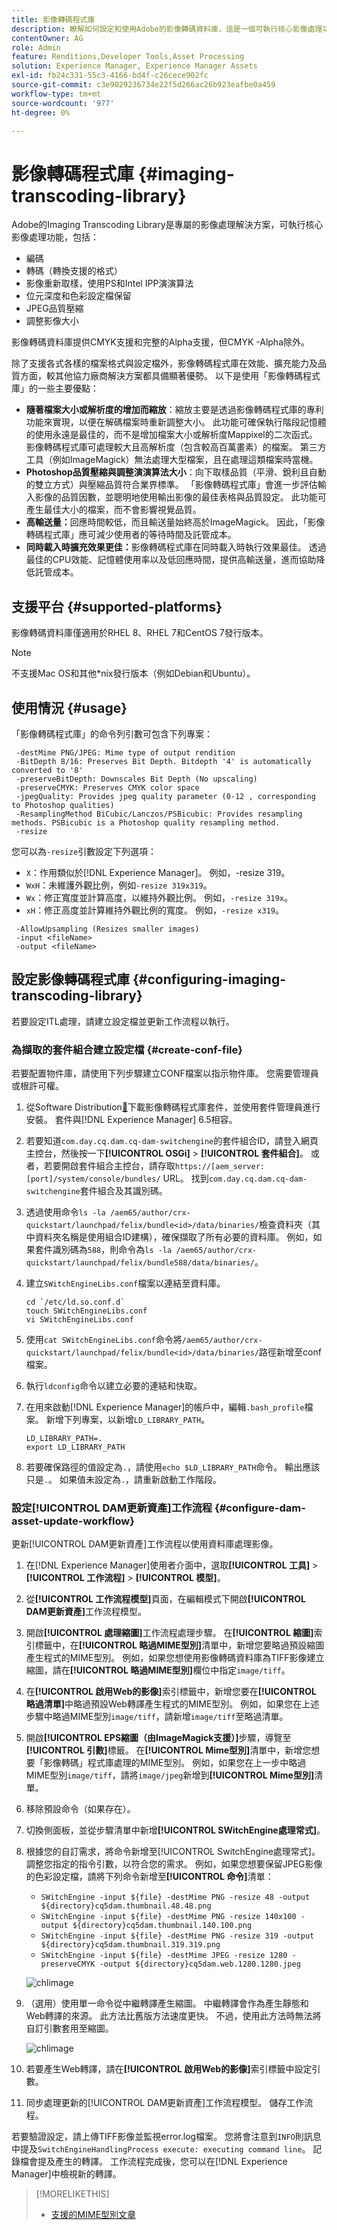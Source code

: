 ```yaml
---
title: 影像轉碼程式庫
description: 瞭解如何設定和使用Adobe的影像轉碼資料庫，這是一個可執行核心影像處理功能（包括編碼、轉碼、影像重新取樣和影像調整大小）的影像處理解決方案。
contentOwner: AG
role: Admin
feature: Renditions,Developer Tools,Asset Processing
solution: Experience Manager, Experience Manager Assets
exl-id: fb24c331-55c3-4166-bd4f-c26cece902fc
source-git-commit: c3e9029236734e22f5d266ac26b923eafbe0a459
workflow-type: tm+mt
source-wordcount: '977'
ht-degree: 0%

---
```


# 影像轉碼程式庫 {#imaging-transcoding-library}

Adobe的Imaging Transcoding Library是專屬的影像處理解決方案，可執行核心影像處理功能，包括：

* 編碼
* 轉碼（轉換支援的格式）
* 影像重新取樣，使用PS和Intel IPP演演算法
* 位元深度和色彩設定檔保留
* JPEG品質壓縮
* 調整影像大小

影像轉碼資料庫提供CMYK支援和完整的Alpha支援，但CMYK -Alpha除外。

除了支援各式各樣的檔案格式與設定檔外，影像轉碼程式庫在效能、擴充能力及品質方面，較其他協力廠商解決方案都具備顯著優勢。 以下是使用「影像轉碼程式庫」的一些主要優點：

* **隨著檔案大小或解析度的增加而縮放**：縮放主要是透過影像轉碼程式庫的專利功能來實現，以便在解碼檔案時重新調整大小。 此功能可確保執行階段記憶體的使用永遠是最佳的，而不是增加檔案大小或解析度Mappixel的二次函式。 影像轉碼程式庫可處理較大且高解析度（包含較高百萬畫素）的檔案。 第三方工具（例如ImageMagick）無法處理大型檔案，且在處理這類檔案時當機。
* **Photoshop品質壓縮與調整演演算法大小**：向下取樣品質（平滑、銳利且自動的雙立方式）與壓縮品質符合業界標準。 「影像轉碼程式庫」會進一步評估輸入影像的品質因數，並聰明地使用輸出影像的最佳表格與品質設定。 此功能可產生最佳大小的檔案，而不會影響視覺品質。
* **高輸送量：**&#x200B;回應時間較低，而且輸送量始終高於ImageMagick。 因此，「影像轉碼程式庫」應可減少使用者的等待時間及託管成本。
* **同時載入時擴充效果更佳：**&#x200B;影像轉碼程式庫在同時載入時執行效果最佳。 透過最佳的CPU效能、記憶體使用率以及低回應時間，提供高輸送量，進而協助降低託管成本。

## 支援平台 {#supported-platforms}

影像轉碼資料庫僅適用於RHEL 8、RHEL 7和CentOS 7發行版本。

>[!NOTE]
>
>不支援Mac OS和其他*nix發行版本（例如Debian和Ubuntu）。

## 使用情況 {#usage}

「影像轉碼程式庫」的命令列引數可包含下列專案：

```shell
 -destMime PNG/JPEG: Mime type of output rendition
 -BitDepth 8/16: Preserves Bit Depth. Bitdepth '4' is automatically converted to '8'
 -preserveBitDepth: Downscales Bit Depth (No upscaling)
 -preserveCMYK: Preserves CMYK color space
 -jpegQuality: Provides jpeg quality parameter (0-12 , corresponding to Photoshop qualities)
 -ResamplingMethod BiCubic/Lanczos/PSBicubic: Provides resampling methods. PSBicubic is a Photoshop quality resampling method.
 -resize
```

您可以為`-resize`引數設定下列選項：

* `X`：作用類似於[!DNL Experience Manager]。 例如，-resize 319。
* `WxH`：未維護外觀比例，例如`-resize 319x319`。
* `Wx`：修正寬度並計算高度，以維持外觀比例。 例如，`-resize 319x`。
* `xH`：修正高度並計算維持外觀比例的寬度。 例如，`-resize x319`。

```shell
 -AllowUpsampling (Resizes smaller images)
 -input <fileName>
 -output <fileName>
```

## 設定影像轉碼程式庫 {#configuring-imaging-transcoding-library}

若要設定ITL處理，請建立設定檔並更新工作流程以執行。

### 為擷取的套件組合建立設定檔 {#create-conf-file}

若要配置物件庫，請使用下列步驟建立CONF檔案以指示物件庫。 您需要管理員或根許可權。

1. 從Software Distribution[&#128279;](https://experience.adobe.com/#/downloads/content/software-distribution/en/aem.html?package=/content/software-distribution/en/details.html/content/dam/aem/public/adobe/packages/aem630/product/assets/aem-assets-imaging-transcoding-library-pkg)下載影像轉碼程式庫套件，並使用套件管理員進行安裝。 套件與[!DNL Experience Manager] 6.5相容。

1. 若要知道`com.day.cq.dam.cq-dam-switchengine`的套件組合ID，請登入網頁主控台，然後按一下&#x200B;**[!UICONTROL OSGi]** > **[!UICONTROL 套件組合]**。 或者，若要開啟套件組合主控台，請存取`https://[aem_server:[port]/system/console/bundles/` URL。 找到`com.day.cq.dam.cq-dam-switchengine`套件組合及其識別碼。

1. 透過使用命令`ls -la /aem65/author/crx-quickstart/launchpad/felix/bundle<id>/data/binaries/`檢查資料夾（其中資料夾名稱是使用組合ID建構），確保擷取了所有必要的資料庫。 例如，如果套件識別碼為`588`，則命令為`ls -la /aem65/author/crx-quickstart/launchpad/felix/bundle588/data/binaries/`。

1. 建立`SWitchEngineLibs.conf`檔案以連結至資料庫。

   ```shell
   cd `/etc/ld.so.conf.d`
   touch SWitchEngineLibs.conf
   vi SWitchEngineLibs.conf
   ```

1. 使用`cat SWitchEngineLibs.conf`命令將`/aem65/author/crx-quickstart/launchpad/felix/bundle<id>/data/binaries/`路徑新增至conf檔案。

1. 執行`ldconfig`命令以建立必要的連結和快取。

1. 在用來啟動[!DNL Experience Manager]的帳戶中，編輯`.bash_profile`檔案。 新增下列專案，以新增`LD_LIBRARY_PATH`。

   ```shell
   LD_LIBRARY_PATH=.
   export LD_LIBRARY_PATH
   ```

1. 若要確保路徑的值設定為`.`，請使用`echo $LD_LIBRARY_PATH`命令。 輸出應該只是`.`。 如果值未設定為`.`，請重新啟動工作階段。

### 設定[!UICONTROL DAM更新資產]工作流程 {#configure-dam-asset-update-workflow}

更新[!UICONTROL DAM更新資產]工作流程以使用資料庫處理影像。

1. 在[!DNL Experience Manager]使用者介面中，選取&#x200B;**[!UICONTROL 工具]** > **[!UICONTROL 工作流程]** > **[!UICONTROL 模型]**。

1. 從&#x200B;**[!UICONTROL 工作流程模型]**&#x200B;頁面，在編輯模式下開啟&#x200B;**[!UICONTROL DAM更新資產]**&#x200B;工作流程模型。

1. 開啟&#x200B;**[!UICONTROL 處理縮圖]**&#x200B;工作流程處理步驟。 在&#x200B;**[!UICONTROL 縮圖]**&#x200B;索引標籤中，在&#x200B;**[!UICONTROL 略過MIME型別]**&#x200B;清單中，新增您要略過預設縮圖產生程式的MIME型別。
例如，如果您想使用影像轉碼資料庫為TIFF影像建立縮圖，請在&#x200B;**[!UICONTROL 略過MIME型別]**&#x200B;欄位中指定`image/tiff`。

1. 在&#x200B;**[!UICONTROL 啟用Web的影像]**&#x200B;索引標籤中，新增您要在&#x200B;**[!UICONTROL 略過清單]**&#x200B;中略過預設Web轉譯產生程式的MIME型別。 例如，如果您在上述步驟中略過MIME型別`image/tiff`，請新增`image/tiff`至略過清單。

1. 開啟&#x200B;**[!UICONTROL EPS縮圖（由ImageMagick支援）]**&#x200B;步驟，導覽至&#x200B;**[!UICONTROL 引數]**&#x200B;標籤。 在&#x200B;**[!UICONTROL Mime型別]**&#x200B;清單中，新增您想要「影像轉碼」程式庫處理的MIME型別。 例如，如果您在上一步中略過MIME型別`image/tiff`，請將`image/jpeg`新增到&#x200B;**[!UICONTROL Mime型別]**&#x200B;清單。

1. 移除預設命令（如果存在）。

1. 切換側面板，並從步驟清單中新增&#x200B;**[!UICONTROL SWitchEngine處理常式]**。

1. 根據您的自訂需求，將命令新增至[!UICONTROL SwitchEngine處理常式]。 調整您指定的指令引數，以符合您的需求。 例如，如果您想要保留JPEG影像的色彩設定檔，請將下列命令新增至&#x200B;**[!UICONTROL 命令]**&#x200B;清單：

   * `SWitchEngine -input ${file} -destMime PNG -resize 48 -output ${directory}cq5dam.thumbnail.48.48.png`
   * `SWitchEngine -input ${file} -destMime PNG -resize 140x100 -output ${directory}cq5dam.thumbnail.140.100.png`
   * `SWitchEngine -input ${file} -destMime PNG -resize 319 -output ${directory}cq5dam.thumbnail.319.319.png`
   * `SWitchEngine -input ${file} -destMime JPEG -resize 1280 -preserveCMYK -output ${directory}cq5dam.web.1280.1280.jpeg`

   ![chlimage](assets/chlimage_1-199.png)

1. （選用）使用單一命令從中繼轉譯產生縮圖。 中繼轉譯會作為產生靜態和Web轉譯的來源。 此方法比舊版方法速度更快。 不過，使用此方法時無法將自訂引數套用至縮圖。

   ![chlimage](assets/chlimage_1-200.png)

1. 若要產生Web轉譯，請在&#x200B;**[!UICONTROL 啟用Web的影像]**&#x200B;索引標籤中設定引數。

1. 同步處理更新的[!UICONTROL DAM更新資產]工作流程模型。 儲存工作流程。

若要驗證設定，請上傳TIFF影像並監視error.log檔案。 您將會注意到`INFO`則訊息中提及`SwitchEngineHandlingProcess execute: executing command line`。 記錄檔會提及產生的轉譯。 工作流程完成後，您可以在[!DNL Experience Manager]中檢視新的轉譯。

>[!MORELIKETHIS]
>
>* [支援的MIME型別文章](assets-formats.md#supported-image-transcoding-library)
